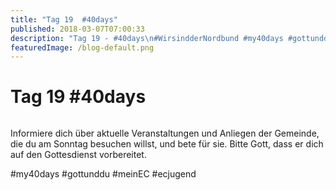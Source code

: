 ```yaml
---
title: "Tag 19  #40days"
published: 2018-03-07T07:00:33
description: "Tag 19 - #40days\n#WirsindderNordbund #my40days #gottunddu #meinEC #ecjugend"
featuredImage: /blog-default.png
---
```


# Tag 19  #40days

<img loading="lazy" src="/old/40DAYS_03-07_WITH-tag-19.jpg" alt>

Informiere dich über aktuelle Veranstaltungen und Anliegen der Gemeinde, die du am Sonntag besuchen willst, und bete für sie. Bitte Gott, dass er dich auf den Gottesdienst vorbereitet.

#my40days #gottunddu #meinEC #ecjugend